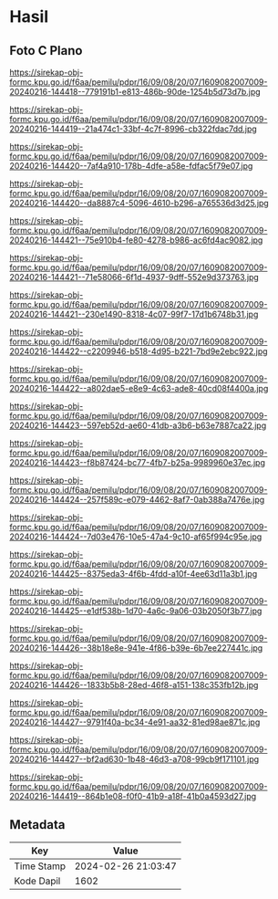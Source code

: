 # Hasil

## Foto C Plano

https://sirekap-obj-formc.kpu.go.id/f6aa/pemilu/pdpr/16/09/08/20/07/1609082007009-20240216-144418--779191b1-e813-486b-90de-1254b5d73d7b.jpg

https://sirekap-obj-formc.kpu.go.id/f6aa/pemilu/pdpr/16/09/08/20/07/1609082007009-20240216-144419--21a474c1-33bf-4c7f-8996-cb322fdac7dd.jpg

https://sirekap-obj-formc.kpu.go.id/f6aa/pemilu/pdpr/16/09/08/20/07/1609082007009-20240216-144420--7af4a910-178b-4dfe-a58e-fdfac5f79e07.jpg

https://sirekap-obj-formc.kpu.go.id/f6aa/pemilu/pdpr/16/09/08/20/07/1609082007009-20240216-144420--da8887c4-5096-4610-b296-a765536d3d25.jpg

https://sirekap-obj-formc.kpu.go.id/f6aa/pemilu/pdpr/16/09/08/20/07/1609082007009-20240216-144421--75e910b4-fe80-4278-b986-ac6fd4ac9082.jpg

https://sirekap-obj-formc.kpu.go.id/f6aa/pemilu/pdpr/16/09/08/20/07/1609082007009-20240216-144421--71e58066-6f1d-4937-9dff-552e9d373763.jpg

https://sirekap-obj-formc.kpu.go.id/f6aa/pemilu/pdpr/16/09/08/20/07/1609082007009-20240216-144421--230e1490-8318-4c07-99f7-17d1b6748b31.jpg

https://sirekap-obj-formc.kpu.go.id/f6aa/pemilu/pdpr/16/09/08/20/07/1609082007009-20240216-144422--c2209946-b518-4d95-b221-7bd9e2ebc922.jpg

https://sirekap-obj-formc.kpu.go.id/f6aa/pemilu/pdpr/16/09/08/20/07/1609082007009-20240216-144422--a802dae5-e8e9-4c63-ade8-40cd08f4400a.jpg

https://sirekap-obj-formc.kpu.go.id/f6aa/pemilu/pdpr/16/09/08/20/07/1609082007009-20240216-144423--597eb52d-ae60-41db-a3b6-b63e7887ca22.jpg

https://sirekap-obj-formc.kpu.go.id/f6aa/pemilu/pdpr/16/09/08/20/07/1609082007009-20240216-144423--f8b87424-bc77-4fb7-b25a-9989960e37ec.jpg

https://sirekap-obj-formc.kpu.go.id/f6aa/pemilu/pdpr/16/09/08/20/07/1609082007009-20240216-144424--257f589c-e079-4462-8af7-0ab388a7476e.jpg

https://sirekap-obj-formc.kpu.go.id/f6aa/pemilu/pdpr/16/09/08/20/07/1609082007009-20240216-144424--7d03e476-10e5-47a4-9c10-af65f994c95e.jpg

https://sirekap-obj-formc.kpu.go.id/f6aa/pemilu/pdpr/16/09/08/20/07/1609082007009-20240216-144425--8375eda3-4f6b-4fdd-a10f-4ee63d11a3b1.jpg

https://sirekap-obj-formc.kpu.go.id/f6aa/pemilu/pdpr/16/09/08/20/07/1609082007009-20240216-144425--e1df538b-1d70-4a6c-9a06-03b2050f3b77.jpg

https://sirekap-obj-formc.kpu.go.id/f6aa/pemilu/pdpr/16/09/08/20/07/1609082007009-20240216-144426--38b18e8e-941e-4f86-b39e-6b7ee227441c.jpg

https://sirekap-obj-formc.kpu.go.id/f6aa/pemilu/pdpr/16/09/08/20/07/1609082007009-20240216-144426--1833b5b8-28ed-46f8-a151-138c353fb12b.jpg

https://sirekap-obj-formc.kpu.go.id/f6aa/pemilu/pdpr/16/09/08/20/07/1609082007009-20240216-144427--9791f40a-bc34-4e91-aa32-81ed98ae871c.jpg

https://sirekap-obj-formc.kpu.go.id/f6aa/pemilu/pdpr/16/09/08/20/07/1609082007009-20240216-144427--bf2ad630-1b48-46d3-a708-99cb9f171101.jpg

https://sirekap-obj-formc.kpu.go.id/f6aa/pemilu/pdpr/16/09/08/20/07/1609082007009-20240216-144419--864b1e08-f0f0-41b9-a18f-41b0a4593d27.jpg


## Metadata

| Key        | Value               |
| ---------- | ------------------- |
| Time Stamp | 2024-02-26 21:03:47 |
| Kode Dapil | 1602                |



